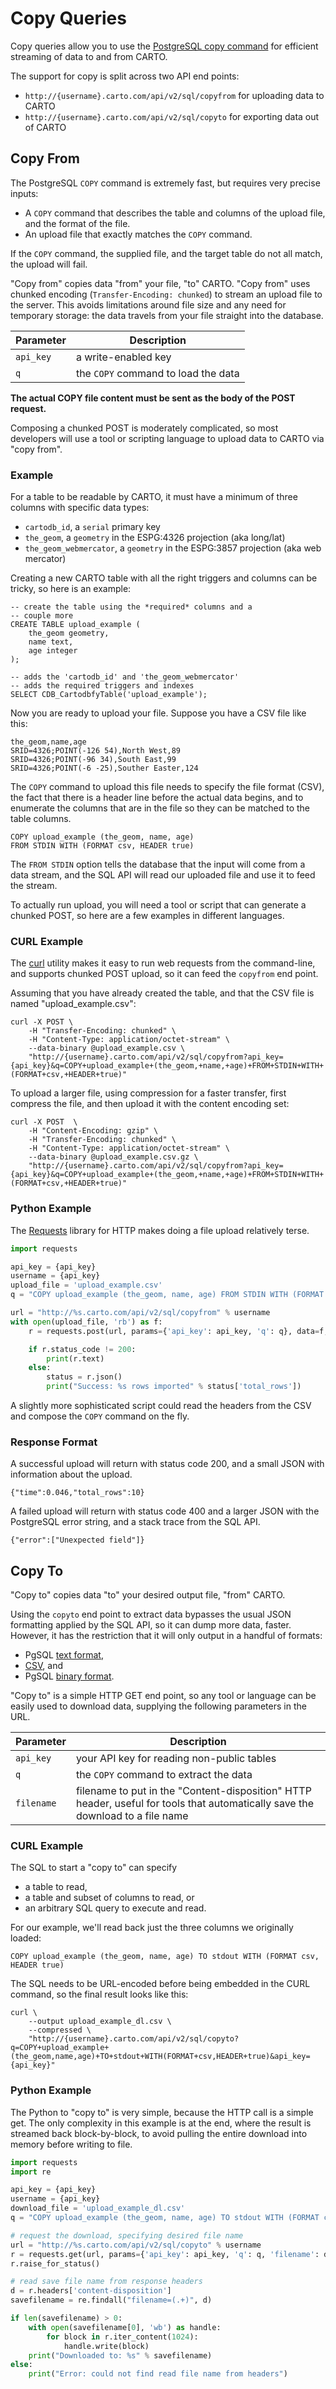 # Copy Queries

Copy queries allow you to use the [PostgreSQL copy command](https://www.postgresql.org/docs/10/static/sql-copy.html) for efficient streaming of data to and from CARTO.

The support for copy is split across two API end points:

* `http://{username}.carto.com/api/v2/sql/copyfrom` for uploading data to CARTO
* `http://{username}.carto.com/api/v2/sql/copyto` for exporting data out of CARTO

## Copy From

The PostgreSQL `COPY` command is extremely fast, but requires very precise inputs:

* A `COPY` command that describes the table and columns of the upload file, and the format of the file.
* An upload file that exactly matches the `COPY` command.

If the `COPY` command, the supplied file, and the target table do not all match, the upload will fail.

"Copy from" copies data "from" your file, "to" CARTO. "Copy from" uses chunked encoding (`Transfer-Encoding: chunked`) to stream an upload file to the server. This avoids limitations around file size and any need for temporary storage: the data travels from your file straight into the database.

Parameter | Description
--- | ---
`api_key` | a write-enabled key
`q` | the `COPY` command to load the data

**The actual COPY file content must be sent as the body of the POST request.**

Composing a chunked POST is moderately complicated, so most developers will use a tool or scripting language to upload data to CARTO via "copy from". 

### Example

For a table to be readable by CARTO, it must have a minimum of three columns with specific data types:

* `cartodb_id`, a `serial` primary key
* `the_geom`, a `geometry` in the ESPG:4326 projection (aka long/lat)
* `the_geom_webmercator`, a `geometry` in the ESPG:3857 projection (aka web mercator)

Creating a new CARTO table with all the right triggers and columns can be tricky, so here is an example:

    -- create the table using the *required* columns and a
    -- couple more
    CREATE TABLE upload_example (
        the_geom geometry,
        name text,
        age integer
    );

    -- adds the 'cartodb_id' and 'the_geom_webmercator'
    -- adds the required triggers and indexes
    SELECT CDB_CartodbfyTable('upload_example');

Now you are ready to upload your file. Suppose you have a CSV file like this:

    the_geom,name,age
    SRID=4326;POINT(-126 54),North West,89
    SRID=4326;POINT(-96 34),South East,99
    SRID=4326;POINT(-6 -25),Souther Easter,124

The `COPY` command to upload this file needs to specify the file format (CSV), the fact that there is a header line before the actual data begins, and to enumerate the columns that are in the file so they can be matched to the table columns.

    COPY upload_example (the_geom, name, age)
    FROM STDIN WITH (FORMAT csv, HEADER true)

The `FROM STDIN` option tells the database that the input will come from a data stream, and the SQL API will read our uploaded file and use it to feed the stream.

To actually run upload, you will need a tool or script that can generate a chunked POST, so here are a few examples in different languages.

### CURL Example

The [curl](https://curl.haxx.se/) utility makes it easy to run web requests from the command-line, and supports chunked POST upload, so it can feed the `copyfrom` end point.

Assuming that you have already created the table, and that the CSV file is named "upload_example.csv":

    curl -X POST \
        -H "Transfer-Encoding: chunked" \
        -H "Content-Type: application/octet-stream" \
        --data-binary @upload_example.csv \
        "http://{username}.carto.com/api/v2/sql/copyfrom?api_key={api_key}&q=COPY+upload_example+(the_geom,+name,+age)+FROM+STDIN+WITH+(FORMAT+csv,+HEADER+true)"

To upload a larger file, using compression for a faster transfer, first compress the file, and then upload it with the content encoding set:

    curl -X POST  \
        -H "Content-Encoding: gzip" \
        -H "Transfer-Encoding: chunked" \
        -H "Content-Type: application/octet-stream" \
        --data-binary @upload_example.csv.gz \
        "http://{username}.carto.com/api/v2/sql/copyfrom?api_key={api_key}&q=COPY+upload_example+(the_geom,+name,+age)+FROM+STDIN+WITH+(FORMAT+csv,+HEADER+true)"


### Python Example

The [Requests](http://docs.python-requests.org/en/master/user/quickstart/) library for HTTP makes doing a file upload relatively terse.

```python
import requests

api_key = {api_key}
username = {api_key}
upload_file = 'upload_example.csv'
q = "COPY upload_example (the_geom, name, age) FROM STDIN WITH (FORMAT csv, HEADER true)"

url = "http://%s.carto.com/api/v2/sql/copyfrom" % username
with open(upload_file, 'rb') as f:
    r = requests.post(url, params={'api_key': api_key, 'q': q}, data=f, stream=True)

    if r.status_code != 200:
        print(r.text)
    else:
        status = r.json()
        print("Success: %s rows imported" % status['total_rows'])
```

A slightly more sophisticated script could read the headers from the CSV and compose the `COPY` command on the fly.

### Response Format

A successful upload will return with status code 200, and a small JSON with information about the upload.

    {"time":0.046,"total_rows":10}

A failed upload will return with status code 400 and a larger JSON with the PostgreSQL error string, and a stack trace from the SQL API.

    {"error":["Unexpected field"]}

## Copy To

"Copy to" copies data "to" your desired output file, "from" CARTO.

Using the `copyto` end point to extract data bypasses the usual JSON formatting applied by the SQL API, so it can dump more data, faster. However, it has the restriction that it will only output in a handful of formats:

* PgSQL [text format](https://www.postgresql.org/docs/10/static/sql-copy.html#id-1.9.3.52.9.2),
* [CSV](https://www.postgresql.org/docs/10/static/sql-copy.html#id-1.9.3.52.9.3), and
* PgSQL [binary format](https://www.postgresql.org/docs/10/static/sql-copy.html#id-1.9.3.52.9.4).

"Copy to" is a simple HTTP GET end point, so any tool or language can be easily used to download data, supplying the following parameters in the URL.

Parameter | Description
--- | ---
`api_key` | your API key for reading non-public tables
`q` | the `COPY` command to extract the data
`filename` | filename to put in the "Content-disposition" HTTP header, useful for tools that automatically save the download to a file name


### CURL Example

The SQL to start a "copy to" can specify

* a table to read,
* a table and subset of columns to read, or
* an arbitrary SQL query to execute and read.

For our example, we'll read back just the three columns we originally loaded:

    COPY upload_example (the_geom, name, age) TO stdout WITH (FORMAT csv, HEADER true)

The SQL needs to be URL-encoded before being embedded in the CURL command, so the final result looks like this:

    curl \
        --output upload_example_dl.csv \
		--compressed \
        "http://{username}.carto.com/api/v2/sql/copyto?q=COPY+upload_example+(the_geom,name,age)+TO+stdout+WITH(FORMAT+csv,HEADER+true)&api_key={api_key}"

### Python Example

The Python to "copy to" is very simple, because the HTTP call is a simple get. The only complexity in this example is at the end, where the result is streamed back block-by-block, to avoid pulling the entire download into memory before writing to file.

```python
import requests
import re

api_key = {api_key}
username = {api_key}
download_file = 'upload_example_dl.csv'
q = "COPY upload_example (the_geom, name, age) TO stdout WITH (FORMAT csv, HEADER true)"

# request the download, specifying desired file name
url = "http://%s.carto.com/api/v2/sql/copyto" % username
r = requests.get(url, params={'api_key': api_key, 'q': q, 'filename': download_file}, stream=True)
r.raise_for_status()

# read save file name from response headers
d = r.headers['content-disposition']
savefilename = re.findall("filename=(.+)", d)

if len(savefilename) > 0:
    with open(savefilename[0], 'wb') as handle:
        for block in r.iter_content(1024):
            handle.write(block)
    print("Downloaded to: %s" % savefilename)
else:
    print("Error: could not find read file name from headers")
```

